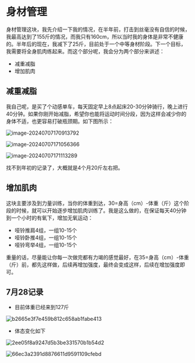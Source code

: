 # 身材管理

​	身材管理这块，我先介绍一下我的情况，在半年前，打击到丝毫没有自信的时候，我最高达到了155斤的情况，而我只有160cm，所以当时我的身体是非常不健康的。半年后的现在，我减下了25斤，目前处于一个中等身材阶段。下一个目标，我需要将全身肌肉练起来。而这个部分呢，我会分为两个部分来讲述：

* 减重减脂
* 增加肌肉

## 减重减脂

​	我自己呢，是买了个动感单车，每天固定早上8点起床20-30分钟骑行，晚上进行40分钟。如果你刚开始减脂，希望你也能将运动时间分段，因为这样会减少你的身体不适，也更容易打破瓶颈期。如下图所示：

![image-20240707170913792](身材管理.assets/image-20240707170913792.png)

![image-20240707171056366](身材管理.assets/image-20240707171056366.png)

![image-20240707171113289](身材管理.assets/image-20240707171113289.png)

找不到年初的记录了，大概就是4个月20斤左右把。

## 增加肌肉

​	这块主要涉及到力量训练，当你的体重到达，30=身高（cm）-体重（斤）这个阶段的时候，就可以开始逐步增加肌肉训练了。我是这么做的，在保证每天40分钟到一个小时的有氧下，增加无氧运动：

* 哑铃推肩4组，一组10-15个
* 哑铃卧推4组，一组10-15个
* 哑铃弯举4组，一组10-15个

重量的话，尽量能让你每一次做完都有力竭的感觉最好，在35=身高（cm）-体重（斤）前，都先这样做，后续再增加强度，最终会变成这样，后续在增加强度即可。

## 7月28记录

* 目前体重已经来到127斤

![b2665e3f7e459b812c658ab1fabe413](身材管理.assets/b2665e3f7e459b812c658ab1fabe413.jpg)

* 体态变化如下

![2ee05f8a9247d5b3be331570b1b54d2](身材管理.assets/2ee05f8a9247d5b3be331570b1b54d2.jpg)

![66ec3a2391d8876611d9591109cfebd](身材管理.assets/66ec3a2391d8876611d9591109cfebd.jpg)
